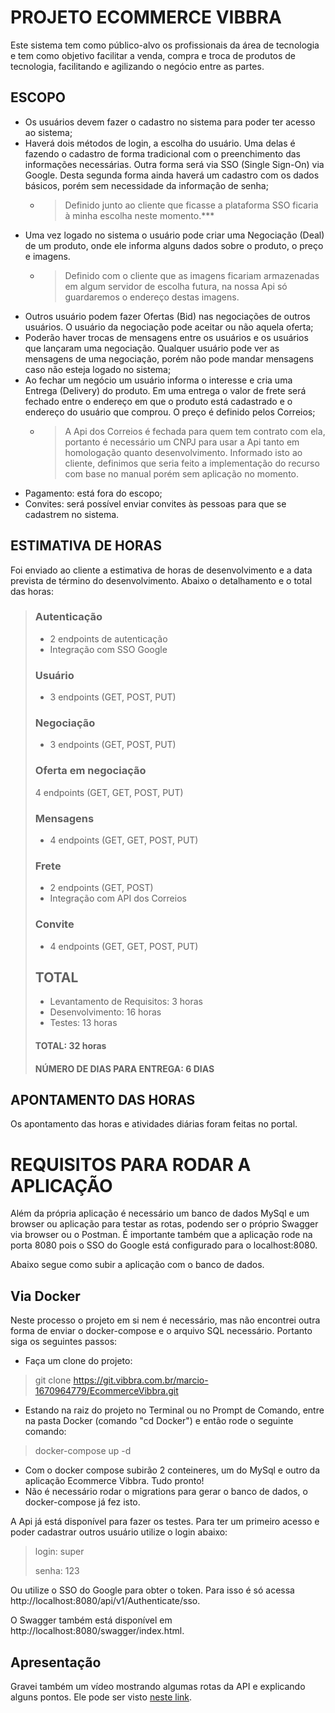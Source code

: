 # PROJETO ECOMMERCE VIBBRA

Este sistema tem como público-alvo os profissionais da área de tecnologia e tem como objetivo facilitar a venda, compra e troca de produtos de tecnologia, facilitando e agilizando o negócio entre as partes.


## ESCOPO

- Os usuários devem fazer o cadastro no sistema para poder ter acesso ao sistema;
- Haverá dois métodos de login, a escolha do usuário. Uma delas é fazendo o cadastro de forma tradicional com o preenchimento das informações necessárias. Outra forma será via SSO (Single Sign-On) via Google. Desta segunda forma ainda haverá um cadastro com os dados básicos, porém sem necessidade da informação de senha;
    - > Definido junto ao cliente que ficasse a plataforma SSO ficaria à minha escolha neste momento.***
- Uma vez logado no sistema o usuário pode criar uma Negociação (Deal) de um produto, onde ele informa alguns dados sobre o produto, o preço e imagens.
    - > Definido com o cliente que as imagens ficariam armazenadas em algum servidor de escolha futura, na nossa Api só guardaremos o endereço destas imagens.
- Outros usuário podem fazer Ofertas (Bid) nas negociações de outros usuários. O usuário da negociação pode aceitar ou não aquela oferta;
- Poderão haver trocas de mensagens entre os usuários e os usuários que lançaram uma negociação. Qualquer usuário pode ver as mensagens de uma negociação, porém não pode mandar mensagens caso não esteja logado no sistema;
- Ao fechar um negócio um usuário informa o interesse e cria uma Entrega (Delivery) do produto. Em uma entrega o valor de frete será fechado entre o endereço em que o produto está cadastrado e o endereço do usuário que comprou. O preço é definido pelos Correios;
    - > A Api dos Correios é fechada para quem tem contrato com ela, portanto é necessário um CNPJ para usar a Api tanto em homologação quanto desenvolvimento. Informado isto ao cliente, definimos que seria feito a implementação do recurso com base no manual porém sem aplicação no momento.
- Pagamento: está fora do escopo;
- Convites: será possível enviar convites às pessoas para que se cadastrem no sistema.

## ESTIMATIVA DE HORAS

Foi enviado ao cliente a estimativa de horas de desenvolvimento e a data prevista de término do desenvolvimento. Abaixo o detalhamento e o total das horas:


> ### Autenticação
> - 2 endpoints de autenticação
> - Integração com SSO Google
>
> ### Usuário
> - 3 endpoints (GET, POST, PUT)
>
> ### Negociação
> - 3 endpoints (GET, POST, PUT)
>
> ### Oferta em negociação
> 4 endpoints (GET, GET, POST, PUT)
>
> ### Mensagens
> - 4 endpoints (GET, GET, POST, PUT)
> 
> ### Frete
> - 2 endpoints (GET, POST)
> - Integração com API dos Correios
>
> ### Convite
> - 4 endpoints (GET, GET, POST, PUT)
>
> ## TOTAL
> - Levantamento de Requisitos: 3 horas
> - Desenvolvimento: 16 horas
> - Testes: 13 horas
> 
> #### TOTAL: 32 horas
> #### NÚMERO DE DIAS PARA ENTREGA: 6 DIAS

## APONTAMENTO DAS HORAS

Os apontamento das horas e atividades diárias foram feitas no portal.


# REQUISITOS PARA RODAR A APLICAÇÃO

Além da própria aplicação é necessário um banco de dados MySql e um browser ou aplicação para testar as rotas, podendo ser o próprio Swagger via browser ou o Postman. É importante também que a aplicação rode na porta 8080 pois o SSO do Google está configurado para o localhost:8080.

Abaixo segue como subir a aplicação com o banco de dados.

## Via Docker

Neste processo o projeto em si nem é necessário, mas não encontrei outra forma de enviar o docker-compose e o arquivo SQL necessário. Portanto siga os seguintes passos:
- Faça um clone do projeto:
> git clone https://git.vibbra.com.br/marcio-1670964779/EcommerceVibbra.git
- Estando na raiz do projeto no Terminal ou no Prompt de Comando, entre na pasta Docker (comando "cd Docker") e então rode o seguinte comando:
> docker-compose up -d
- Com o docker compose subirão 2 conteineres, um do MySql e outro da aplicação Ecommerce Vibbra. Tudo pronto!
- Não é necessário rodar o migrations para gerar o banco de dados, o docker-compose já fez isto.

A Api já está disponível para fazer os testes.
Para ter um primeiro acesso e poder cadastrar outros usuário utilize o login abaixo:
> login: super
>
> senha: 123

Ou utilize o SSO do Google para obter o token. Para isso é só acessa http://localhost:8080/api/v1/Authenticate/sso.

O Swagger também está disponível em http://localhost:8080/swagger/index.html.

## Apresentação

Gravei também um vídeo mostrando algumas rotas da API e explicando alguns pontos. Ele pode ser visto [neste link](https://youtu.be/Y3Qk4z5i_Hs).
